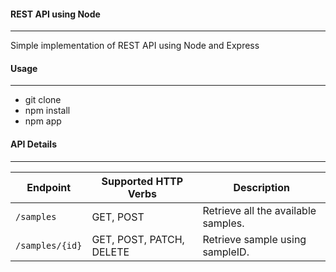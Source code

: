 #### REST API using Node
---

Simple implementation of REST API using Node and Express

#### Usage
---

- git clone
- npm install
- npm app

#### API Details
---
| Endpoint      | Supported HTTP Verbs     | Description                         |
|---------------|--------------------------|-------------------------------------|
|`/samples`     | GET, POST                | Retrieve all the available samples. |
|`/samples/{id}`| GET, POST, PATCH, DELETE | Retrieve sample using sampleID.     |   